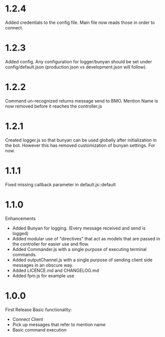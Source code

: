 # 1.2.4
  Added credentials to the config file.
  Main file now reads those in order to connect.

# 1.2.3
  Added config. Any configuration for logger/bunyan should be set under
  config/default.json (production.json vs development.json will follow).

# 1.2.2
  Command un-recognized returns message send to BMO.
  Mention Name is now removed before it reaches the controller.js

# 1.2.1
  Created logger.js so that bunyan can be used globally after initialization
  in the bot. However this has removed customization of bunyan settings. For now.

# 1.1.1
  Fixed missing callback parameter in default.js::default

# 1.1.0
Enhancements
  * Added Bunyan for logging. (Every message received and send is logged)
  * Added modular use of "directives" that act as models that are passed in the
    controller for easier use and flow.
  * Added Commander.js with a single purpose of executing terminal commands.
  * Added outputChannel.js with a single purpose of sending client side messages
    in an obscure way.
  * Added LICENCE.md and CHANGELOG.md
  * Added fpm.js for example use

# 1.0.0
First Release
Basic functionality:
  * Connect Client
  * Pick up messages that refer to mention name
  * Basic command execution
